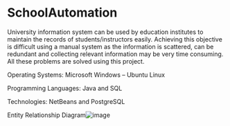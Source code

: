 # SchoolAutomation
 University information system can be used by education institutes to maintain the records of students/instructors easily. Achieving this objective is difficult using a manual system as the information is scattered, can be redundant and collecting relevant information may be very time consuming. All these problems are solved using this project.

Operating Systems: Microsoft Windows – Ubuntu Linux

Programming Languages: Java and SQL

Technologies: NetBeans and PostgreSQL

Entity Relationship Diagram![image](https://user-images.githubusercontent.com/108615689/178155250-78c7d6d5-4356-4553-8fb7-cf5b11bf1954.png)


